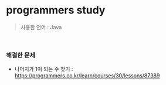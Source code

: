 # programmers study

>사용한 언어 : Java

<br> 

### 해결한 문제
* 나머지가 1이 되는 수 찾기 : https://programmers.co.kr/learn/courses/30/lessons/87389

